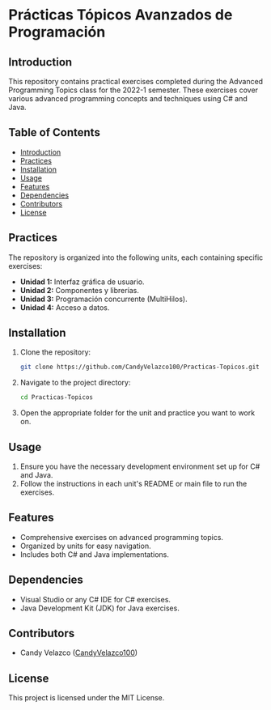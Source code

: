 # Prácticas Tópicos Avanzados de Programación

## Introduction
This repository contains practical exercises completed during the Advanced Programming Topics class for the 2022-1 semester. These exercises cover various advanced programming concepts and techniques using C# and Java.

## Table of Contents
- [Introduction](#introduction)
- [Practices](#practices)
- [Installation](#installation)
- [Usage](#usage)
- [Features](#features)
- [Dependencies](#dependencies)
- [Contributors](#contributors)
- [License](#license)

## Practices
The repository is organized into the following units, each containing specific exercises:

- **Unidad 1:** Interfaz gráfica de usuario.
- **Unidad 2:** Componentes y librerías.
- **Unidad 3:** Programación concurrente (MultiHilos).
- **Unidad 4:** Acceso a datos.

## Installation
1. Clone the repository:
    ```sh
    git clone https://github.com/CandyVelazco100/Practicas-Topicos.git
    ```
2. Navigate to the project directory:
    ```sh
    cd Practicas-Topicos
    ```
3. Open the appropriate folder for the unit and practice you want to work on.

## Usage
1. Ensure you have the necessary development environment set up for C# and Java.
2. Follow the instructions in each unit's README or main file to run the exercises.

## Features
- Comprehensive exercises on advanced programming topics.
- Organized by units for easy navigation.
- Includes both C# and Java implementations.

## Dependencies
- Visual Studio or any C# IDE for C# exercises.
- Java Development Kit (JDK) for Java exercises.

## Contributors
- Candy Velazco ([CandyVelazco100](https://github.com/CandyVelazco100))

## License
This project is licensed under the MIT License.

